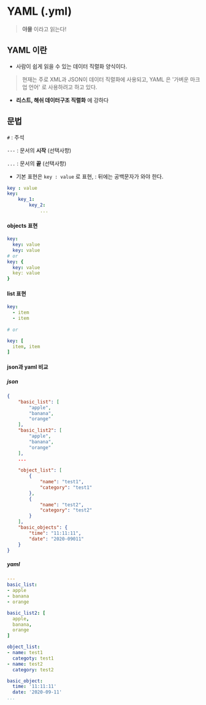 # YAML (.yml)

> **야믈** 이라고 읽는다!





## YAML 이란

- 사람이 쉽게 읽을 수 있는 데이터 직렬화 양식이다.

>현재는 주로 XML과 JSON이 데이터 직렬화에 사용되고, YAML 은 '가벼운 마크업 언어' 로 사용하려고 하고 있다.

- **리스트, 해쉬 데이터구조 직렬화** 에 강하다



## 문법

`#` :  주석

`---` : 문서의 **시작** (선택사항)

`...` : 문서의 **끝** (선택사항)



- 기본 표현은 `key : value` 로 표현, : 뒤에는 공백문자가 와야 한다.

```yaml
key : value
key:
    key_1:
    	key_2:
    		...
```



#### objects 표현

```yaml
key:
  key: value
  key: value
# or
key: {
  key: value
  key: value
}
```



#### list 표현

```yaml
key:
  - item
  - item
  
# or

key: [
  item, item
]
```



#### json과 yaml 비교



##### json

```json
{
    "basic_list": [
        "apple",
        "banana",
        "orange"
    ],
    "basic_list2": [
        "apple",
        "banana",
        "orange"
    ],
    ...
    
    "object_list": [
        {
            "name": "test1",
            "category": "test1"
        },
        {
            "name": "test2",
            "category": "test2"
        }
    ],
    "basic_objects": {
        "time": "11:11:11",
        "date": "2020-09011"
    }
}
```



##### yaml

```yaml
---
basic_list:
- apple
- banana
- orange

basic_list2: [
  apple,
  banana,
  orange
]

object_list:
- name: test1
  categoty: test1
- name: test2
  category: test2

basic_object:
  time: '11:11:11'
  date: '2020-09-11'
...
```

